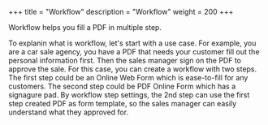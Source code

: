 +++
title = "Workflow"
description = "Workflow"
weight = 200
+++

Workflow helps you fill a PDF in multiple step. 

To explanin what is workflow, let's start with a use case. For example, you are a car sale agency, you have a PDF that needs your customer fill out the personal information first.  Then the sales manager sign on the PDF to approve the sale.  For this case, you can create a workflow with two steps. The first step could be an Online Web Form which is ease-to-fill for any customers. The second step could be PDF Online Form which has a signagure pad. By workflow step settings, the 2nd step can use the first step created PDF as form template, so the sales manager can easily understand what they approved for.


